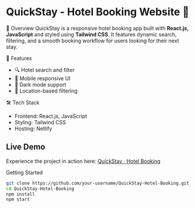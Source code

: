 # QuickStay - Hotel Booking Website 🏨

📌 Overview
QuickStay is a responsive hotel booking app built with **React.js, JavaScript** and styled using **Tailwind CSS**. It features dynamic search, filtering, and a smooth booking workflow for users looking for their next stay.

🚀 Features
- 🔍 Hotel search and filter
- 📱 Mobile responsive UI
- 🌙 Dark mode support
- 📍 Location-based filtering

🛠️ Tech Stack
- Frontend: React.js, JavaScript 
- Styling: Tailwind CSS
- Hosting: Netlify

## Live Demo

Experience the project in action here: [QuickStay · Hotel Booking](https://hotelbooking-quickstay.netlify.app/)


Getting Started
```bash
git clone https://github.com/your-username/QuickStay-Hotel-Booking.git
cd QuickStay-Hotel-Booking
npm install
npm start

